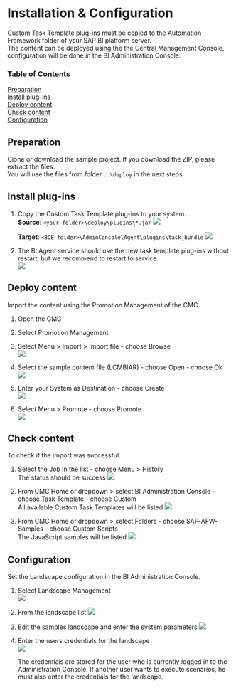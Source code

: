 # Installation & Configuration

Custom Task Template plug-ins must be copied to the Automation Framework folder of your SAP BI platform server.  
The content can be deployed using the the Central Management Console, configuration will be done in the BI Administration Console.

### Table of Contents  
[Preparation](#prepare)  
[Install plug-ins](#install)  
[Deploy content](#deploy)  
[Check content](#check)    
[Configuration](#configuration)  

<a name='prepare'>  

## Preparation  
Clone or download the sample project.
If you download the ZIP, please extract the files.  
You will use the files from folder `..\deploy` in the next steps.

<a name='install'>  

## Install plug-ins  
1. Copy the Custom Task Template plug-ins to your system.  
   **Source**:  `<your folder>\deploy\plugins\*.jar`
   ![](z-images/CTT-plug-ins.png)  
   
   **Target**: `<BOE folder>\AdminConsole\Agent\plugins\task_bundle`
   ![](z-images/plugins-task_bundle.png)  
   
 1. The BI Agent service should use the new task template plug-ins without restart, but we recommend to restart to service.  
    ![](z-images/Restart-BIAgent.png)  
    
<a name='deploy'>  

## Deploy content
Import the content using the Promotion Management of the CMC.
1. Open the CMC  
1. Select Promotion Management  
  
1. Select Menu &gt; Import &gt; Import file - choose Browse  
![](z-images/PM-importFile.png)  

1. Select the sample content file (LCMBIAR) - choose Open - choose Ok  
![](z-images/PM-browseLCMBIAR.png)  

1. Enter your System as Destination - choose Create  
![](z-images/PM-Destination.png)  

1. Select Menu &gt; Promote - choose Promote  
![](z-images/PM-Promote.png)  

<a name='check'>  

## Check content

To check if the import was successful.  
1. Select the Job in the list - choose Menu &gt; History  
The status should be success
![](z-images/PM-JobHistory.png)  

1. From CMC Home or dropdown &gt; select BI Administration Console - choose Task Template - choose Custom  
All available Custom Task Templates will be listed
![](z-images/PM-BIAdminConsole.png)  

1. From CMC Home or dropdown &gt; select Folders - choose SAP-AFW-Samples - choose Custom Scripts  
The JavaScript samples will be listed
![](z-images/PM-FoldersSamples.png)  


<a name='configuration'>  

## Configuration
Set the Landscape configuration in the BI Administration Console.
1. Select Landscape Management  
![](z-images/LandscapeManagment.png)  

1. From the landscape list
![](z-images/LandscapeList.png)  

1. Edit the samples landscape and enter the system parameters
![](z-images/LandscapeEdit.png)  
  
1. Enter the users credentials for the landscape  
![](z-images/LandscapeCredentials.png)  

   The credentials are stored for the user who is currently logged in to the Administration Console.
   If another user wants to execute scenarios, he must also enter the credentials for the landscape.

